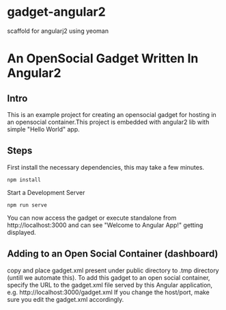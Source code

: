 # gadget-angular2
scaffold for angularj2 using yeoman



# An OpenSocial Gadget Written In Angular2

## Intro
This is an example project for creating an opensocial gadget for hosting in an opensocial container.This project is embedded with angular2 lib
with simple "Hello World" app.

## Steps 
First install the necessary dependencies, this may take a few minutes.
```
npm install
```

Start a Development Server
```
npm run serve
```
You can now access the gadget or execute standalone from http://localhost:3000 and can see "Welcome to Angular App!" getting displayed.

## Adding to an Open Social Container (dashboard)
copy and place gadget.xml present under public directory to .tmp directory (untill we automate this).
To add this gadget to an open social container, specify the URL to the gadget.xml file served by this Angular application, e.g.
http://localhost:3000/gadget.xml
If you change the host/port, make sure you edit the gadget.xml accordingly.
